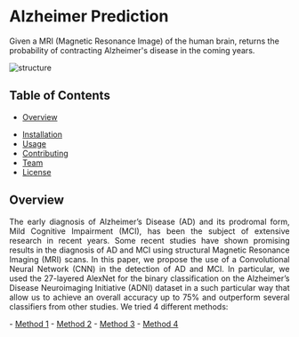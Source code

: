 # Alzheimer Prediction
Given a MRI (Magnetic Resonance Image) of the human brain, returns the probability of contracting Alzheimer's disease in the coming years. 

![structure](https://github.com/ivaste/AlzheimerPrediction/blob/master/Documentation/Problem.jpg?raw=true)

## Table of Contents
- [Overview](#overview)
<!--- [Todo](#todo)-->
- [Installation](#installation)
- [Usage](#usage)
- [Contributing](#contributing)
- [Team](#team)
- [License](#license)

## Overview
<p style='text-align: justify;'>The early diagnosis of Alzheimer’s Disease (AD) and its prodromal form, Mild Cognitive Impairment (MCI), has been the subject of extensive research in recent years. Some recent studies have shown promising results in the diagnosis of AD and MCI using structural Magnetic Resonance Imaging (MRI) scans. In this paper, we propose the use of a Convolutional Neural Network (CNN) in the detection of AD and MCI. In particular, we used the 27-layered AlexNet for the binary classification on the Alzheimer’s Disease Neuroimaging Initiative (ADNI) dataset in a such particular way that allow us to achieve an overall accuracy up to 75% and outperform several classifiers from other studies.
We tried 4 different methods:</p>
- <a href="https://github.com/ivaste/AlzheimerPrediction/tree/master/Method%201" target="_blank">Method 1</a>
- <a href="https://github.com/ivaste/AlzheimerPrediction/tree/master/Method%202" target="_blank">Method 2</a>
- <a href="https://github.com/ivaste/AlzheimerPrediction/tree/master/Method%203" target="_blank">Method 3</a>
- <a href="https://github.com/ivaste/AlzheimerPrediction/tree/master/Method%204" target="_blank">Method 4</a>
<!--
## Todo

- [x] Code for Load Dataset
- [x] Code for Split Dataset in Train and Test
- [x] Code for Test on Test Set
- [x] Code for Train on the entire Train Set
- [x] Code for Cross fold validation
- [x] Code for Saving metrics and trained models
- [x] Code for different Axis
- [x] Code for Changing problem quickly
- [x] Method 1: for each axis compose a picture with the x,x,x slices
	- [x] CN vs MCIc: Code
	- [x] CN vs MCIc: Explore Hyperparameters on x-axis
	- [x] CN vs MCIc: Explore Hyperparameters on y-axis
	- [x] CN vs MCIc: Explore Hyperparameters on z-axis
	- [x] CN vs AD: Code
	- [x] CN vs AD: Explore Hyperparameters on x-axis
	- [x] CN vs AD: Explore Hyperparameters on y-axis
	- [x] CN vs AD: Explore Hyperparameters on z-axis
	- [x] MCInc vs MCIc: Code
	- [x] MCInc vs MCIc: Explore Hyperparameters on x-axis
	- [x] MCInc vs MCIc: Explore Hyperparameters on y-axis
	- [x] MCInc vs MCIc: Explore Hyperparameters on z-axis
- [x] Method 2: for each axis compose a picture with the x-k,x and x+k slices
	- [x] CN vs MCIc: Code
	- [x] CN vs MCIc: Explore Hyperparameters on x-axis
	- [x] CN vs MCIc: Explore Hyperparameters on y-axis
	- [x] CN vs MCIc: Explore Hyperparameters on z-axis
	- [x] CN vs AD: Code
	- [x] CN vs AD: Explore Hyperparameters on x-axis
	- [x] CN vs AD: Explore Hyperparameters on y-axis
	- [x] CN vs AD: Explore Hyperparameters on z-axis
	- [x] MCInc vs MCIc: Code
	- [x] MCInc vs MCIc: Explore Hyperparameters on x-axis
	- [x] MCInc vs MCIc: Explore Hyperparameters on y-axis
	- [x] MCInc vs MCIc: Explore Hyperparameters on z-axis
- [x] Method 3: Pick the middle axis of each MRI
	- [x] CN vs MCIc: Code
	- [x] CN vs MCIc: Explore Hyperparameters
	- [x] CN vs AD: Code
	- [x] CN vs AD: Explore Hyperparameters
	- [x] MCInc vs MCIc: Code
	- [x] MCInc vs MCIc: Explore Hyperparameters
- [x] Method 4: For each MRI choose 100 Voxels, for each voxel pick the x,y,z 32x32 slices
	- [x] CN vs MCIc: Code
	- [x] CN vs MCIc: Explore Hyperparameters
	- [x] CN vs AD: Code
	- [x] CN vs AD: Explore Hyperparameters
	- [x] MCInc vs MCIc: Code
	- [x] MCInc vs MCIc: Explore Hyperparameters


## Installation

...
-->
## Usage
Just download the code and the dataset from this repo and execute it with MATLAB.


## Contributing
Pull requests are welcome. For major changes, please open an issue first to discuss what you would like to change.


## Team
| <a href="https://stefanoivancich.com" target="_blank">**Stefano Ivancich**</a> | <a href="https://github.com/TyllanDrake" target="_blank">**Luca Masiero**</a> |
| :---: |:---:|
| [![Stefano Ivancich](https://avatars1.githubusercontent.com/u/36710626?s=200&v=4)](https://stefanoivancich.com)    | [![Luca Masiero](https://avatars1.githubusercontent.com/u/48916928?s=200&v=4?s=200)](https://github.com/TyllanDrake) |
| <a href="https://github.com/ivaste" target="_blank">`github.com/ivaste`</a> | <a href="https://github.com/TyllanDrake" target="_blank">`github.com/TyllanDrake`</a> |

## License
[![License](http://img.shields.io/:license-mit-blue.svg?style=flat-square)](http://badges.mit-license.org)

- **[MIT license](http://opensource.org/licenses/mit-license.php)**
